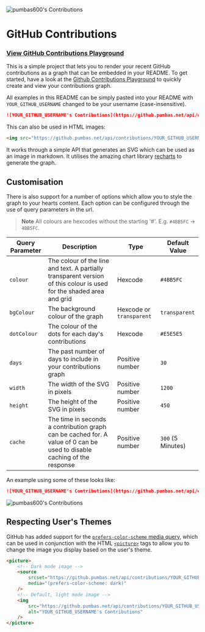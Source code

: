 <picture>
    <source
        srcset="https://github.pumbas.net/api/contributions/pumbas600?bgColour=161B22"
        media="(prefers-color-scheme: dark)"
    />
    <img 
        src="https://github.pumbas.net/api/contributions/pumbas600?colour=002AFF&bgColour=F6F8FA"
        alt="pumbas600's Contributions"
    />
</picture>

# GitHub Contributions

### [View GitHub Contributions Playground](https://github.pumbas.net)

This is a simple project that lets you to render your recent GitHub contributions as a graph that can be embedded in your README.  To get started, have a look at the [Github Contributions Playground](https://github.pumbas.net) to quickly create and view your contributions graph.

All examples in this README can be simply pasted into your README with `YOUR_GITHUB_USERNAME` changed to be your username (case-insensitive).

```md
![YOUR_GITHUB_USERNAME's Contributions](https://github.pumbas.net/api/contributions/YOUR_GITHUB_USERNAME)
```

This can also be used in HTML images:

```html
<img src="https://github.pumbas.net/api/contributions/YOUR_GITHUB_USERNAME" alt="YOUR_GITHUB_USERNAME's Contributions"/>
```

It works through a simple API that generates an SVG which can be used as an image in markdown. It utilises the amazing chart library [recharts](https://www.npmjs.com/package/recharts) to generate the graph.

## Customisation

There is also support for a number of options which allow you to style the graph to your hearts content. Each option can be configured through the use of query parameters in the url.

> **Note**
> All colours are hexcodes without the starting '#'. E.g. `#4BB5FC` → `4BB5FC`.

Query Parameter | Description             | Type    | Default Value
----------------|-------------------------|---------|-----------------
`colour`        | The colour of the line and text. A partially transparent version of this colour is used for the shaded area and grid | Hexcode | `#4BB5FC`
`bgColour`      | The background colour of the graph | Hexcode or `transparent` | `transparent`
`dotColour`     | The colour of the dots for each day's contributions | Hexcode | `#E5E5E5`
`days`          | The past number of days to include in your contributions graph | Positive number | `30`
`width`         | The width of the SVG in pixels  | Positive number | `1200`
`height`        | The height of the SVG in pixels | Positive number | `450`
`cache`         | The time in seconds a contribution graph can be cached for. A value of 0 can be used to disable caching of the response | Positive number | `300` (5 Minutes)

An example using some of these looks like:

```md
![YOUR_GITHUB_USERNAME's Contributions](https://github.pumbas.net/api/contributions/YOUR_GITHUB_USERNAME?colour=DF9149&bgColour=161B22&dotColour=D04E4E)
```

![pumbas600's Contributions](https://github.pumbas.net/api/contributions/pumbas600?colour=DF9149&bgColour=161B22&dotColour=D04E4E)

## Respecting User's Themes

GitHub has added support for the [`prefers-color-scheme` media query](https://github.blog/changelog/2022-05-19-specify-theme-context-for-images-in-markdown-beta/), which can be used in conjunction with the HTML [`<picture>`](https://www.w3schools.com/TAGS/tag_picture.asp) tags to allow you to change the image you display based on the user's theme.

```html
<picture>
    <!-- Dark mode image -->
    <source
        srcset="https://github.pumbas.net/api/contributions/YOUR_GITHUB_USERNAME?bgColour=161B22"
        media="(prefers-color-scheme: dark)"
    />
    <!-- Default, light mode image -->
    <img 
        src="https://github.pumbas.net/api/contributions/YOUR_GITHUB_USERNAME?colour=002AFF&bgColour=F6F8FA"
        alt="YOUR_GITHUB_USERNAME's Contributions"
    />
</picture>
```